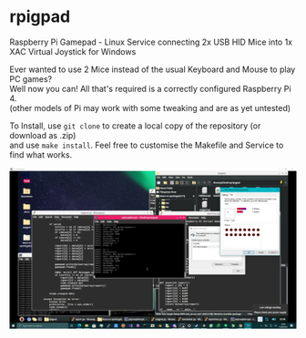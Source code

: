 # rpigpad
Raspberry Pi Gamepad - Linux Service connecting 2x USB HID Mice into 1x XAC Virtual Joystick for Windows

Ever wanted to use 2 Mice instead of the usual Keyboard and Mouse to play PC games? \
Well now you can! All that's required is a correctly configured Raspberry Pi 4. \
(other models of Pi may work with some tweaking and are as yet untested)

To Install, use `git clone` to create a local copy of the repository (or download as .zip) \
and use `make install`. Feel free to customise the Makefile and Service to find what works.

![screenshot](https://github.com/TheMindVirus/rpigpad/blob/main/screenshot.png)
